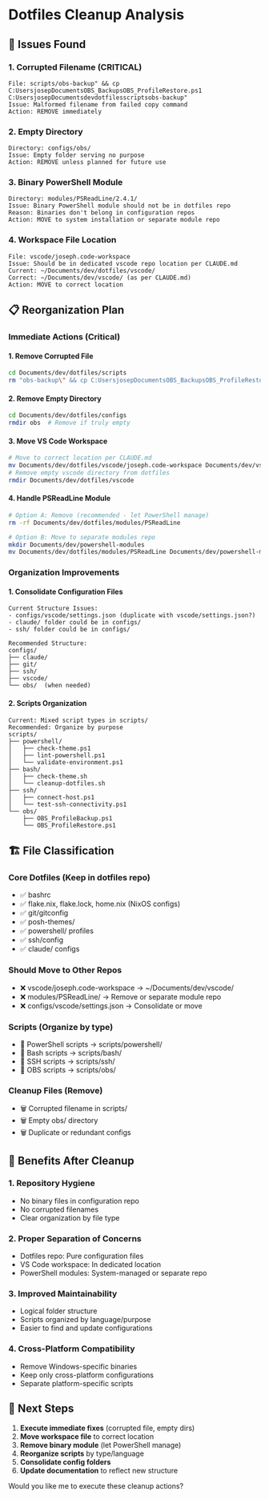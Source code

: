 # Dotfiles Cleanup Analysis

## 🚨 Issues Found

### 1. Corrupted Filename (CRITICAL)
```
File: scripts/obs-backup" && cp C:UsersjosepDocumentsOBS_BackupsOBS_ProfileRestore.ps1 C:UsersjosepDocumentsdevdotfilesscriptsobs-backup"
Issue: Malformed filename from failed copy command
Action: REMOVE immediately
```

### 2. Empty Directory
```
Directory: configs/obs/
Issue: Empty folder serving no purpose
Action: REMOVE unless planned for future use
```

### 3. Binary PowerShell Module
```
Directory: modules/PSReadLine/2.4.1/
Issue: Binary PowerShell module should not be in dotfiles repo
Reason: Binaries don't belong in configuration repos
Action: MOVE to system installation or separate module repo
```

### 4. Workspace File Location
```
File: vscode/joseph.code-workspace
Issue: Should be in dedicated vscode repo location per CLAUDE.md
Current: ~/Documents/dev/dotfiles/vscode/
Correct: ~/Documents/dev/vscode/ (as per CLAUDE.md)
Action: MOVE to correct location
```

## 📋 Reorganization Plan

### Immediate Actions (Critical)

#### 1. Remove Corrupted File
```bash
cd Documents/dev/dotfiles/scripts
rm "obs-backup\" && cp C:UsersjosepDocumentsOBS_BackupsOBS_ProfileRestore.ps1 C:UsersjosepDocumentsdevdotfilesscriptsobs-backup\""
```

#### 2. Remove Empty Directory
```bash
cd Documents/dev/dotfiles/configs
rmdir obs  # Remove if truly empty
```

#### 3. Move VS Code Workspace
```bash
# Move to correct location per CLAUDE.md
mv Documents/dev/dotfiles/vscode/joseph.code-workspace Documents/dev/vscode/
# Remove empty vscode directory from dotfiles
rmdir Documents/dev/dotfiles/vscode
```

#### 4. Handle PSReadLine Module
```bash
# Option A: Remove (recommended - let PowerShell manage)
rm -rf Documents/dev/dotfiles/modules/PSReadLine

# Option B: Move to separate modules repo
mkdir Documents/dev/powershell-modules
mv Documents/dev/dotfiles/modules/PSReadLine Documents/dev/powershell-modules/
```

### Organization Improvements

#### 1. Consolidate Configuration Files
```
Current Structure Issues:
- configs/vscode/settings.json (duplicate with vscode/settings.json?)
- claude/ folder could be in configs/
- ssh/ folder could be in configs/

Recommended Structure:
configs/
├── claude/
├── git/
├── ssh/
├── vscode/
└── obs/  (when needed)
```

#### 2. Scripts Organization
```
Current: Mixed script types in scripts/
Recommended: Organize by purpose
scripts/
├── powershell/
│   ├── check-theme.ps1
│   ├── lint-powershell.ps1
│   └── validate-environment.ps1
├── bash/
│   ├── check-theme.sh
│   └── cleanup-dotfiles.sh
├── ssh/
│   ├── connect-host.ps1
│   └── test-ssh-connectivity.ps1
└── obs/
    ├── OBS_ProfileBackup.ps1
    └── OBS_ProfileRestore.ps1
```

## 🏗️ File Classification

### Core Dotfiles (Keep in dotfiles repo)
- ✅ bashrc
- ✅ flake.nix, flake.lock, home.nix (NixOS configs)
- ✅ git/gitconfig
- ✅ posh-themes/
- ✅ powershell/ profiles
- ✅ ssh/config
- ✅ claude/ configs

### Should Move to Other Repos
- ❌ vscode/joseph.code-workspace → ~/Documents/dev/vscode/
- ❌ modules/PSReadLine/ → Remove or separate module repo
- ❌ configs/vscode/settings.json → Consolidate or move

### Scripts (Organize by type)
- 🔄 PowerShell scripts → scripts/powershell/
- 🔄 Bash scripts → scripts/bash/
- 🔄 SSH scripts → scripts/ssh/
- 🔄 OBS scripts → scripts/obs/

### Cleanup Files (Remove)
- 🗑️ Corrupted filename in scripts/
- 🗑️ Empty obs/ directory
- 🗑️ Duplicate or redundant configs

## 🎯 Benefits After Cleanup

### 1. Repository Hygiene
- No binary files in configuration repo
- No corrupted filenames
- Clear organization by file type

### 2. Proper Separation of Concerns
- Dotfiles repo: Pure configuration files
- VS Code workspace: In dedicated location
- PowerShell modules: System-managed or separate repo

### 3. Improved Maintainability
- Logical folder structure
- Scripts organized by language/purpose
- Easier to find and update configurations

### 4. Cross-Platform Compatibility
- Remove Windows-specific binaries
- Keep only cross-platform configurations
- Separate platform-specific scripts

## 🚀 Next Steps

1. **Execute immediate fixes** (corrupted file, empty dirs)
2. **Move workspace file** to correct location
3. **Remove binary module** (let PowerShell manage)
4. **Reorganize scripts** by type/language
5. **Consolidate config folders**
6. **Update documentation** to reflect new structure

Would you like me to execute these cleanup actions?